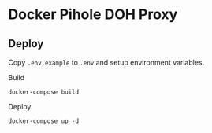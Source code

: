 # Docker Pihole DOH Proxy

## Deploy

Copy `.env.example` to `.env` and setup environment variables.

Build

```
docker-compose build
```

Deploy

```
docker-compose up -d
```